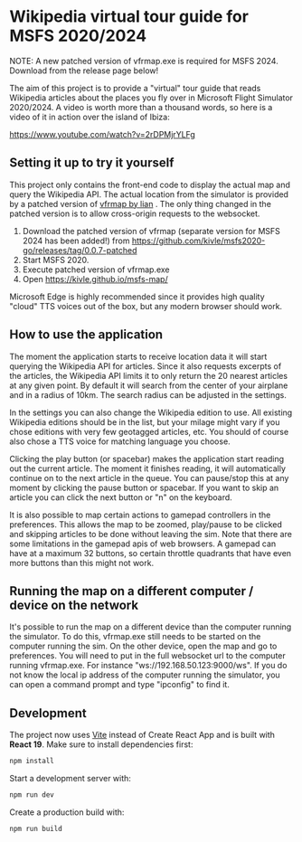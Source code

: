 # Wikipedia virtual tour guide for MSFS 2020/2024

NOTE: A new patched version of vfrmap.exe is required for MSFS 2024. Download from the release page below!

The aim of this project is to provide a "virtual" tour guide that reads Wikipedia articles about the places you fly over in Microsoft Flight Simulator 2020/2024. A video is worth more than a thousand words, so here is a video of it in action over the island of Ibiza:

https://www.youtube.com/watch?v=2rDPMjrYLFg

## Setting it up to try it yourself

This project only contains the front-end code to display the actual map and query the Wikipedia API. The actual location from the simulator is provided by a patched version of [vfrmap by lian](https://github.com/lian/msfs2020-go) . The only thing changed in the patched version is to allow cross-origin requests to the websocket.

1. Download the patched version of vfrmap (separate version for MSFS 2024 has been added!) from https://github.com/kivle/msfs2020-go/releases/tag/0.0.7-patched
2. Start MSFS 2020.
3. Execute patched version of vfrmap.exe
4. Open https://kivle.github.io/msfs-map/ 

Microsoft Edge is highly recommended since it provides high quality "cloud" TTS voices out of the box, but any modern browser should work.

## How to use the application

The moment the application starts to receive location data it will start querying the Wikipedia API for articles. Since it also requests excerpts of the articles, the Wikipedia API limits it to only return the 20 nearest articles at any given point. By default it will search from the center of your airplane and in a radius of 10km. The search radius can be adjusted in the settings.

In the settings you can also change the Wikipedia edition to use. All existing Wikipedia editions should be in the list, but your milage might vary if you chose editions with very few geotagged articles, etc. You should of course also chose a TTS voice for matching language you choose.

Clicking the play button (or spacebar) makes the application start reading out the current article. The moment it finishes reading, it will automatically continue on to the next article in the queue. You can pause/stop this at any moment by clicking the pause button or spacebar. If you want to skip an article you can click the next button or "n" on the keyboard.

It is also possible to map certain actions to gamepad controllers in the preferences. This allows the map to be zoomed, play/pause to be clicked and skipping articles to be done without leaving the sim. Note that there are some limitations in the gamepad apis of web browsers. A gamepad can have at a maximum 32 buttons, so certain throttle quadrants that have even more buttons than this might not work.

## Running the map on a different computer / device on the network

It's possible to run the map on a different device than the computer running the simulator. To do this, vfrmap.exe still needs to be started on the computer running the sim. On the other device, open the map and go to preferences. You will need to put in the full websocket url to the computer running vfrmap.exe. For instance "ws://192.168.50.123:9000/ws". If you do not know the local ip address of the computer running the simulator, you can open a command prompt and type "ipconfig" to find it.


## Development

The project now uses [Vite](https://vitejs.dev/) instead of Create React App and is built with **React 19**. Make sure to install dependencies first:

```bash
npm install
```

Start a development server with:

```bash
npm run dev
```

Create a production build with:

```bash
npm run build
```
